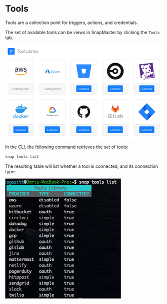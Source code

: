# Tools

Tools are a collection point for triggers, actions, and credentials.

The set of available tools can be views in SnapMaster by clicking the `Tools` tab.

![tools](../getting-started/img/tools.png)

In the CLI, the following command retrieves the set of tools: 
```bash
snap tools list
```

The resulting table will list whether a tool is connected, and its connection type:

![tools-list](../cli/img/snap-tools-list.png)
